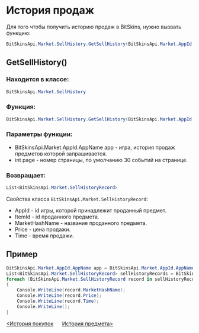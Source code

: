 ﻿# История продаж

Для того чтобы получить историю продаж в BitSkins, нужно вызвать функцию:

```csharp
BitSkinsApi.Market.SellHistory.GetSellHistory(BitSkinsApi.Market.AppId.AppName app, int page);
```

## GetSellHistory()

### Находится в классе:

```csharp
BitSkinsApi.Market.SellHistory
```

### Функция:

```csharp
BitSkinsApi.Market.SellHistory.GetSellHistory(BitSkinsApi.Market.AppId.AppName app, int page);
```

### Параметры функции:

* BitSkinsApi.Market.AppId.AppName app - игра, история продаж предметов которой запрашивается.
* int page - номер страницы, по умолчанию 30 событий на странице.

### Возвращает:

```csharp
List<BitSkinsApi.Market.SellHistoryRecord>
```

Свойства класса ```BitSkinsApi.Market.SellHistoryRecord```:
* AppId - id игры, которой принадлежит проданный предмет.
* ItemId - id проданного предмета.
* MarketHashName - название проданного предмета.
* Price - цена продажи.
* Time - время продажи.

## Пример

```csharp
BitSkinsApi.Market.AppId.AppName app = BitSkinsApi.Market.AppId.AppName.CounterStrikGlobalOffensive;
List<BitSkinsApi.Market.SellHistoryRecord> sellHistoryRecords = BitSkinsApi.Market.SellHistory.GetSellHistory(app, 1);
foreach (BitSkinsApi.Market.SellHistoryRecord record in sellHistoryRecords)
{
    Console.WriteLine(record.MarketHashName);
    Console.WriteLine(record.Price);
    Console.WriteLine(record.Time);
    Console.WriteLine();
}
```

[<История покупок](https://github.com/Captious99/BitSkinsApi/blob/master/docs/ru/market/buy_history.md) &nbsp;&nbsp;&nbsp;&nbsp; [История предмета>](https://github.com/Captious99/BitSkinsApi/blob/master/docs/ru/market/item_history.md)